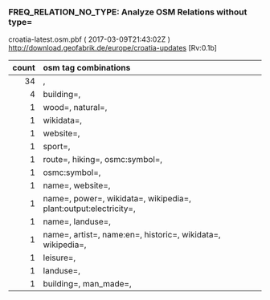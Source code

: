  
### FREQ_RELATION_NO_TYPE: Analyze OSM Relations without type= 
croatia-latest.osm.pbf ( 2017-03-09T21:43:02Z ) http://download.geofabrik.de/europe/croatia-updates [Rv:0.1b]
 
|  count  |  osm tag combinations 
|  -----: | :---------------------------
|     34  |  , 
|      4  |  building=, 
|      1  |  wood=, natural=, 
|      1  |  wikidata=, 
|      1  |  website=, 
|      1  |  sport=, 
|      1  |  route=, hiking=, osmc:symbol=, 
|      1  |  osmc:symbol=, 
|      1  |  name=, website=, 
|      1  |  name=, power=, wikidata=, wikipedia=, plant:output:electricity=, 
|      1  |  name=, landuse=, 
|      1  |  name=, artist=, name:en=, historic=, wikidata=, wikipedia=, 
|      1  |  leisure=, 
|      1  |  landuse=, 
|      1  |  building=, man_made=, 
 
